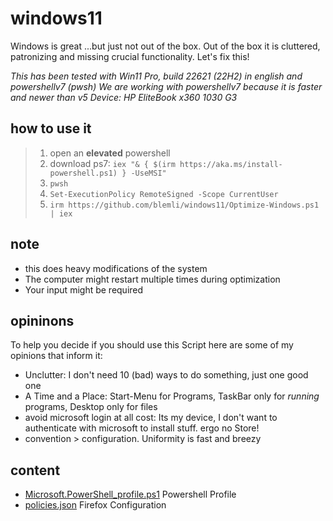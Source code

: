 # windows11

Windows is great ...but just not out of the box.
Out of the box it is cluttered, patronizing and missing crucial functionality.
Let's fix this!

*This has been tested with Win11 Pro, build 22621 (22H2) in english and powershellv7 (pwsh)*
*We are working with powershellv7 because it is faster and newer than v5*
*Device: HP EliteBook x360 1030 G3*

## how to use it
>1. open an **elevated** powershell
>2. download ps7: `iex "& { $(irm https://aka.ms/install-powershell.ps1) } -UseMSI"`
>3. `pwsh`
>4. `Set-ExecutionPolicy RemoteSigned -Scope CurrentUser`
>5. `irm https://github.com/blemli/windows11/Optimize-Windows.ps1 | iex`

## note
- this does heavy modifications of the system
- The computer might restart multiple times during optimization
- Your input might be required

## opininons
To help you decide if you should use this Script here are some of my opinions that inform it:
- Unclutter: I don't need 10 (bad) ways to do something, just one good one
- A Time and a Place: Start-Menu  for Programs, TaskBar only for *running* programs, Desktop only for files
- avoid microsoft login at all cost: Its my device, I don't want to authenticate with microsoft to install stuff. ergo no Store!
- convention > configuration. Uniformity is fast and breezy

## content
- [Microsoft.PowerShell_profile.ps1](assets/Microsoft.PowerShell_profile.ps1) Powershell Profile
- [policies.json](assets/policies.json) Firefox Configuration